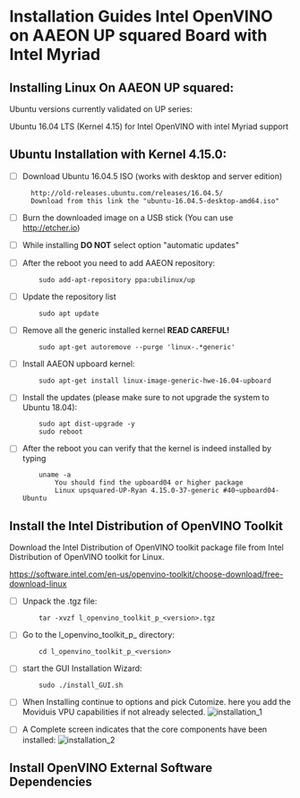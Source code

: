 # Installation Guides  Intel OpenVINO on AAEON UP squared Board with Intel Myriad


## Installing Linux On AAEON UP squared:

Ubuntu versions currently validated on UP series:

Ubuntu 16.04 LTS (Kernel 4.15) for Intel OpenVINO with intel Myriad support


## Ubuntu Installation with Kernel 4.15.0:


- [ ] Download Ubuntu 16.04.5 ISO (works with desktop and server edition)

        http://old-releases.ubuntu.com/releases/16.04.5/
        Download from this link the "ubuntu-16.04.5-desktop-amd64.iso"

- [ ] Burn the downloaded image on a USB stick (You can use http://etcher.io)
- [ ] While installing **DO NOT** select option "automatic updates"
- [ ] After the reboot you need to add AAEON repository:
    ```nginx 
        sudo add-apt-repository ppa:ubilinux/up
     ```
- [ ] Update the repository list
    ```nginx 
        sudo apt update
    ```
- [ ] Remove all the generic installed kernel  **READ CAREFUL!**
    ```nginx 
        sudo apt-get autoremove --purge 'linux-.*generic'
    ```
- [ ] Install AAEON upboard kernel:
    ```nginx 
        sudo apt-get install linux-image-generic-hwe-16.04-upboard
    ```
- [ ] Install the updates (please make sure to not upgrade the system to Ubuntu 18.04):
    ```nginx 
        sudo apt dist-upgrade -y
        sudo reboot
    ```
- [ ] After the reboot you can verify that the kernel is indeed installed by typing
    ```nginx 
        uname -a
            You should find the upboard04 or higher package 
            Linux upsquared-UP-Ryan 4.15.0-37-generic #40~upboard04-Ubuntu
    ```


## Install the Intel Distribution of OpenVINO Toolkit
Download the Intel Distribution of OpenVINO toolkit package file from Intel Distribution of OpenVINO toolkit for Linux.

https://software.intel.com/en-us/openvino-toolkit/choose-download/free-download-linux

- [ ] Unpack the .tgz file:
    ```nginx 
        tar -xvzf l_openvino_toolkit_p_<version>.tgz
    ```
- [ ] Go to the l_openvino_toolkit_p_<version> directory:
    ```nginx 
        cd l_openvino_toolkit_p_<version>
    ```
- [ ] start the GUI Installation Wizard:
    ```nginx 
        sudo ./install_GUI.sh
    ```
- [ ] When Installing continue to options and pick Cutomize. here you add the Moviduis VPU capabilities if not already selected.
    ![installation_1](https://docs.openvinotoolkit.org/latest/openvino-install-linux-02.png)

- [ ] A Complete screen indicates that the core components have been installed:
    ![installation_2](https://docs.openvinotoolkit.org/latest/openvino-install-linux-03.png)
  
  
## Install OpenVINO External Software Dependencies
